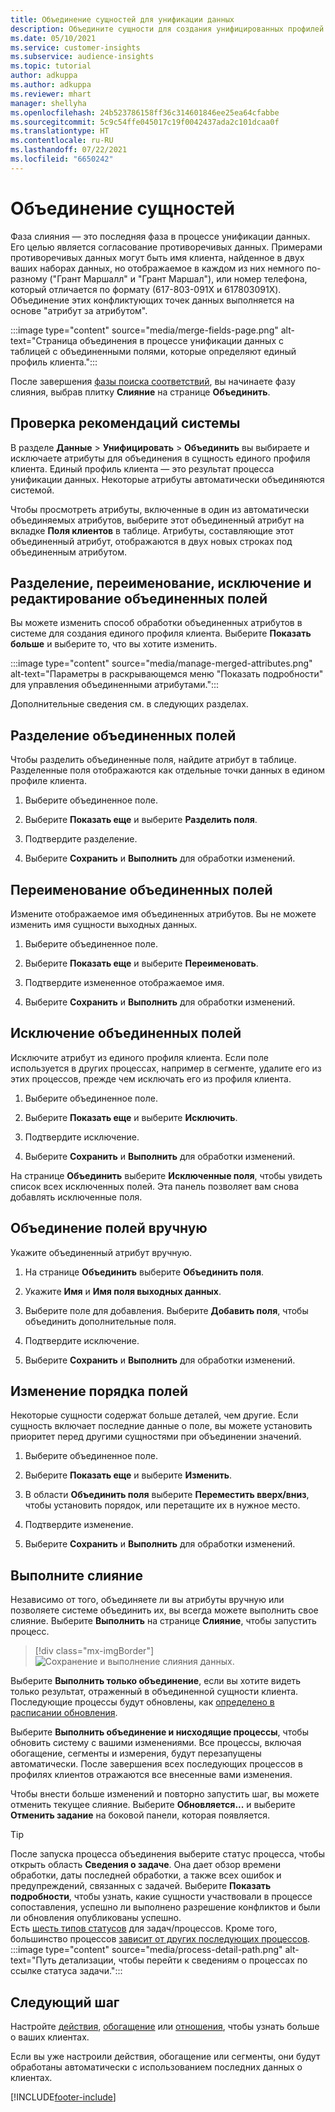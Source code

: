```yaml
---
title: Объединение сущностей для унификации данных
description: Объедините сущности для создания унифицированных профилей клиентов.
ms.date: 05/10/2021
ms.service: customer-insights
ms.subservice: audience-insights
ms.topic: tutorial
author: adkuppa
ms.author: adkuppa
ms.reviewer: mhart
manager: shellyha
ms.openlocfilehash: 24b523786158ff36c314601846ee25ea64cfabbe
ms.sourcegitcommit: 5c9c54ffe045017c19f0042437ada2c101dcaa0f
ms.translationtype: HT
ms.contentlocale: ru-RU
ms.lasthandoff: 07/22/2021
ms.locfileid: "6650242"
---
```

# <a name="merge-entities"></a>Объединение сущностей

Фаза слияния — это последняя фаза в процессе унификации данных. Его целью является согласование противоречивых данных. Примерами противоречивых данных могут быть имя клиента, найденное в двух ваших наборах данных, но отображаемое в каждом из них немного по-разному ("Грант Маршалл" и "Грант Маршал"), или номер телефона, который отличается по формату (617-803-091X и 617803091X). Объединение этих конфликтующих точек данных выполняется на основе "атрибут за атрибутом".

:::image type="content" source="media/merge-fields-page.png" alt-text="Страница объединения в процессе унификации данных с таблицей с объединенными полями, которые определяют единый профиль клиента.":::

После завершения [фазы поиска соответствий](match-entities.md), вы начинаете фазу слияния, выбрав плитку **Слияние** на странице **Объединить**.

## <a name="review-system-recommendations"></a>Проверка рекомендаций системы

В разделе **Данные** > **Унифицировать** > **Объединить** вы выбираете и исключаете атрибуты для объединения в сущность единого профиля клиента. Единый профиль клиента — это результат процесса унификации данных. Некоторые атрибуты автоматически объединяются системой.

Чтобы просмотреть атрибуты, включенные в один из автоматически объединяемых атрибутов, выберите этот объединенный атрибут на вкладке **Поля клиентов** в таблице. Атрибуты, составляющие этот объединенный атрибут, отображаются в двух новых строках под объединенным атрибутом.

## <a name="separate-rename-exclude-and-edit-merged-fields"></a>Разделение, переименование, исключение и редактирование объединенных полей

Вы можете изменить способ обработки объединенных атрибутов в системе для создания единого профиля клиента. Выберите **Показать больше** и выберите то, что вы хотите изменить.

:::image type="content" source="media/manage-merged-attributes.png" alt-text="Параметры в раскрывающемся меню &quot;Показать подробности&quot; для управления объединенными атрибутами.":::

Дополнительные сведения см. в следующих разделах.

## <a name="separate-merged-fields"></a>Разделение объединенных полей

Чтобы разделить объединенные поля, найдите атрибут в таблице. Разделенные поля отображаются как отдельные точки данных в едином профиле клиента. 

1. Выберите объединенное поле.
  
1. Выберите **Показать еще** и выберите **Разделить поля**.
 
1. Подтвердите разделение.

1. Выберите **Сохранить** и **Выполнить** для обработки изменений.

## <a name="rename-merged-fields"></a>Переименование объединенных полей

Измените отображаемое имя объединенных атрибутов. Вы не можете изменить имя сущности выходных данных.

1. Выберите объединенное поле.
  
1. Выберите **Показать еще** и выберите **Переименовать**.

1. Подтвердите измененное отображаемое имя. 

1. Выберите **Сохранить** и **Выполнить** для обработки изменений.

## <a name="exclude-merged-fields"></a>Исключение объединенных полей

Исключите атрибут из единого профиля клиента. Если поле используется в других процессах, например в сегменте, удалите его из этих процессов, прежде чем исключать его из профиля клиента. 

1. Выберите объединенное поле.
  
1. Выберите **Показать еще** и выберите **Исключить**.

1. Подтвердите исключение.

1. Выберите **Сохранить** и **Выполнить** для обработки изменений. 

На странице **Объединить** выберите **Исключенные поля**, чтобы увидеть список всех исключенных полей. Эта панель позволяет вам снова добавлять исключенные поля.

## <a name="manually-combine-fields"></a>Объединение полей вручную

Укажите объединенный атрибут вручную. 

1. На странице **Объединить** выберите **Объединить поля**.

1. Укажите **Имя** и **Имя поля выходных данных**.

1. Выберите поле для добавления. Выберите **Добавить поля**, чтобы объединить дополнительные поля.

1. Подтвердите исключение.

1. Выберите **Сохранить** и **Выполнить** для обработки изменений. 

## <a name="change-the-order-of-fields"></a>Изменение порядка полей

Некоторые сущности содержат больше деталей, чем другие. Если сущность включает последние данные о поле, вы можете установить приоритет перед другими сущностями при объединении значений.

1. Выберите объединенное поле.
  
1. Выберите **Показать еще** и выберите **Изменить**.

1. В области **Объединить поля** выберите **Переместить вверх/вниз**, чтобы установить порядок, или перетащите их в нужное место.

1. Подтвердите изменение.

1. Выберите **Сохранить** и **Выполнить** для обработки изменений.

## <a name="run-your-merge"></a>Выполните слияние

Независимо от того, объединяете ли вы атрибуты вручную или позволяете системе объединить их, вы всегда можете выполнить свое слияние. Выберите **Выполнить** на странице **Слияние**, чтобы запустить процесс.

> [!div class="mx-imgBorder"]
> ![Сохранение и выполнение слияния данных.](media/configure-data-merge-save-run.png "Сохранение и выполнение слияния данных")

Выберите **Выполнить только объединение**, если вы хотите видеть только результат, отраженный в объединенной сущности клиента. Последующие процессы будут обновлены, как [определено в расписании обновления](system.md#schedule-tab).

Выберите **Выполнить объединение и нисходящие процессы**, чтобы обновить систему с вашими изменениями. Все процессы, включая обогащение, сегменты и измерения, будут перезапущены автоматически. После завершения всех последующих процессов в профилях клиентов отражаются все внесенные вами изменения.

Чтобы внести больше изменений и повторно запустить шаг, вы можете отменить текущее слияние. Выберите **Обновляется...** и выберите **Отменить задание** на боковой панели, которая появляется.

> [!TIP]
> После запуска процесса объединения выберите статус процесса, чтобы открыть область **Сведения о задаче**. Она дает обзор времени обработки, даты последней обработки, а также всех ошибок и предупреждений, связанных с задачей. Выберите **Показать подробности**, чтобы узнать, какие сущности участвовали в процессе сопоставления, успешно ли выполнено разрешение конфликтов и были ли обновления опубликованы успешно.  
> Есть [шесть типов статусов](system.md#status-types) для задач/процессов. Кроме того, большинство процессов [зависит от других последующих процессов](system.md#refresh-policies).  
> :::image type="content" source="media/process-detail-path.png" alt-text="Путь детализации, чтобы перейти к сведениям о процессах по ссылке статуса задачи.":::

## <a name="next-step"></a>Следующий шаг

Настройте [действия](activities.md), [обогащение](enrichment-hub.md) или [отношения](relationships.md), чтобы узнать больше о ваших клиентах.

Если вы уже настроили действия, обогащение или сегменты, они будут обработаны автоматически с использованием последних данных о клиентах.

[!INCLUDE[footer-include](../includes/footer-banner.md)]
